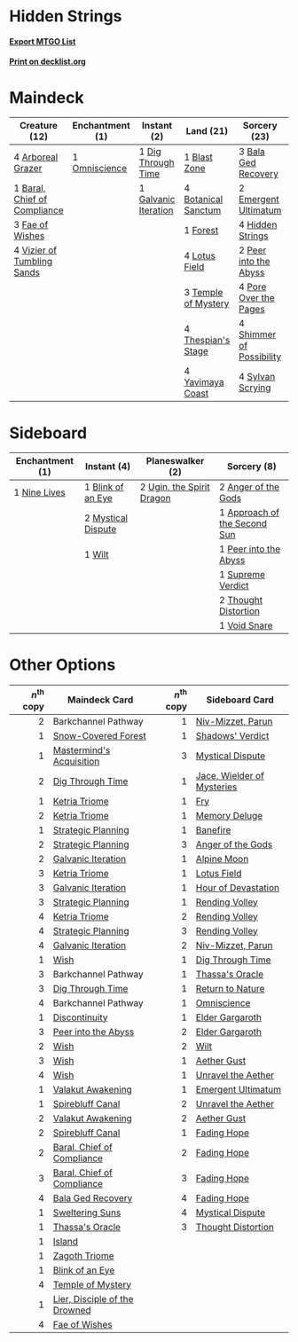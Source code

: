 # Hidden Strings

#### [Export MTGO List](../collection/Hidden%20Strings/Hidden%20Strings.txt)
#### [Print on decklist.org](http://decklist.org/?deckmain=4%09Arboreal%20Grazer%0A3%09Bala%20Ged%20Recovery%0A1%09Baral,%20Chief%20of%20Compliance%0A1%09Barkchannel%20Pathway%0A1%09Blast%20Zone%0A4%09Botanical%20Sanctum%0A1%09Dig%20Through%20Time%0A2%09Emergent%20Ultimatum%0A3%09Fae%20of%20Wishes%0A1%09Forest%0A1%09Galvanic%20Iteration%0A4%09Hidden%20Strings%0A4%09Lotus%20Field%0A1%09Omniscience%0A2%09Peer%20into%20the%20Abyss%0A4%09Pore%20Over%20the%20Pages%0A4%09Shimmer%20of%20Possibility%0A4%09Sylvan%20Scrying%0A3%09Temple%20of%20Mystery%0A4%09Thespian's%20Stage%0A4%09Vizier%20of%20Tumbling%20Sands%0A4%09Yavimaya%20Coast&deckside=2%09Anger%20of%20the%20Gods%0A1%09Approach%20of%20the%20Second%20Sun%0A1%09Blink%20of%20an%20Eye%0A2%09Mystical%20Dispute%0A1%09Nine%20Lives%0A1%09Peer%20into%20the%20Abyss%0A1%09Supreme%20Verdict%0A2%09Thought%20Distortion%0A2%09Ugin,%20the%20Spirit%20Dragon%0A1%09Void%20Snare%0A1%09Wilt)
# Maindeck

|                                             Creature (12)                                             |                                    Enchantment (1)                                     |                                          Instant (2)                                          |                                          Land (21)                                           |                                           Sorcery (23)                                            |     Unknown (1)     |
|-------------------------------------------------------------------------------------------------------|----------------------------------------------------------------------------------------|-----------------------------------------------------------------------------------------------|----------------------------------------------------------------------------------------------|---------------------------------------------------------------------------------------------------|---------------------|
|4 [Arboreal Grazer](http://gatherer.wizards.com/Pages/Card/Details.aspx?multiverseid=461076)           |1 [Omniscience](http://gatherer.wizards.com/Pages/Card/Details.aspx?multiverseid=288937)|1 [Dig Through Time](http://gatherer.wizards.com/Pages/Card/Details.aspx?multiverseid=386518)  |1 [Blast Zone](http://gatherer.wizards.com/Pages/Card/Details.aspx?multiverseid=461171)       |3 [Bala Ged Recovery](http://gatherer.wizards.com/Pages/Card/Details.aspx?multiverseid=491825)     |1 Barkchannel Pathway|
|1 [Baral, Chief of Compliance](http://gatherer.wizards.com/Pages/Card/Details.aspx?multiverseid=423695)|                                                                                        |1 [Galvanic Iteration](http://gatherer.wizards.com/Pages/Card/Details.aspx?multiverseid=535018)|4 [Botanical Sanctum](http://gatherer.wizards.com/Pages/Card/Details.aspx?multiverseid=417817)|2 [Emergent Ultimatum](http://gatherer.wizards.com/Pages/Card/Details.aspx?multiverseid=479705)    |                     |
|3 [Fae of Wishes](http://gatherer.wizards.com/Pages/Card/Details.aspx?multiverseid=473006)             |                                                                                        |                                                                                               |1 [Forest](http://gatherer.wizards.com/Pages/Card/Details.aspx?multiverseid=439860)           |4 [Hidden Strings](http://gatherer.wizards.com/Pages/Card/Details.aspx?multiverseid=369021)        |                     |
|4 [Vizier of Tumbling Sands](http://gatherer.wizards.com/Pages/Card/Details.aspx?multiverseid=426777)  |                                                                                        |                                                                                               |4 [Lotus Field](http://gatherer.wizards.com/Pages/Card/Details.aspx?multiverseid=467003)      |2 [Peer into the Abyss](http://gatherer.wizards.com/Pages/Card/Details.aspx?multiverseid=485440)   |                     |
|                                                                                                       |                                                                                        |                                                                                               |3 [Temple of Mystery](http://gatherer.wizards.com/Pages/Card/Details.aspx?multiverseid=373571)|4 [Pore Over the Pages](http://gatherer.wizards.com/Pages/Card/Details.aspx?multiverseid=409604)   |                     |
|                                                                                                       |                                                                                        |                                                                                               |4 [Thespian's Stage](http://gatherer.wizards.com/Pages/Card/Details.aspx?multiverseid=366353) |4 [Shimmer of Possibility](http://gatherer.wizards.com/Pages/Card/Details.aspx?multiverseid=457195)|                     |
|                                                                                                       |                                                                                        |                                                                                               |4 [Yavimaya Coast](http://gatherer.wizards.com/Pages/Card/Details.aspx?multiverseid=129810)   |4 [Sylvan Scrying](http://gatherer.wizards.com/Pages/Card/Details.aspx?multiverseid=130513)        |                     |


# Sideboard

|                                    Enchantment (1)                                    |                                         Instant (4)                                         |                                          Planeswalker (2)                                          |                                              Sorcery (8)                                              |
|---------------------------------------------------------------------------------------|---------------------------------------------------------------------------------------------|----------------------------------------------------------------------------------------------------|-------------------------------------------------------------------------------------------------------|
|1 [Nine Lives](http://gatherer.wizards.com/Pages/Card/Details.aspx?multiverseid=485351)|1 [Blink of an Eye](http://gatherer.wizards.com/Pages/Card/Details.aspx?multiverseid=442934) |2 [Ugin, the Spirit Dragon](http://gatherer.wizards.com/Pages/Card/Details.aspx?multiverseid=391948)|2 [Anger of the Gods](http://gatherer.wizards.com/Pages/Card/Details.aspx?multiverseid=438682)         |
|                                                                                       |2 [Mystical Dispute](http://gatherer.wizards.com/Pages/Card/Details.aspx?multiverseid=473020)|                                                                                                    |1 [Approach of the Second Sun](http://gatherer.wizards.com/Pages/Card/Details.aspx?multiverseid=426706)|
|                                                                                       |1 [Wilt](http://gatherer.wizards.com/Pages/Card/Details.aspx?multiverseid=479696)            |                                                                                                    |1 [Peer into the Abyss](http://gatherer.wizards.com/Pages/Card/Details.aspx?multiverseid=485440)       |
|                                                                                       |                                                                                             |                                                                                                    |1 [Supreme Verdict](http://gatherer.wizards.com/Pages/Card/Details.aspx?multiverseid=438776)           |
|                                                                                       |                                                                                             |                                                                                                    |2 [Thought Distortion](http://gatherer.wizards.com/Pages/Card/Details.aspx?multiverseid=466871)        |
|                                                                                       |                                                                                             |                                                                                                    |1 [Void Snare](http://gatherer.wizards.com/Pages/Card/Details.aspx?multiverseid=383429)                |


# Other Options

|*n*<sup>th</sup> copy|                                             Maindeck Card                                              |*n*<sup>th</sup> copy|                                           Sideboard Card                                            |
|--------------------:|--------------------------------------------------------------------------------------------------------|--------------------:|-----------------------------------------------------------------------------------------------------|
|                    2|Barkchannel Pathway                                                                                     |                    1|[Niv-Mizzet, Parun](http://gatherer.wizards.com/Pages/Card/Details.aspx?multiverseid=452942)         |
|                    1|[Snow-Covered Forest](http://gatherer.wizards.com/Pages/Card/Details.aspx?multiverseid=121192)          |                    1|[Shadows' Verdict](http://gatherer.wizards.com/Pages/Card/Details.aspx?multiverseid=491762)          |
|                    1|[Mastermind's Acquisition](http://gatherer.wizards.com/Pages/Card/Details.aspx?multiverseid=439734)     |                    3|[Mystical Dispute](http://gatherer.wizards.com/Pages/Card/Details.aspx?multiverseid=473020)          |
|                    2|[Dig Through Time](http://gatherer.wizards.com/Pages/Card/Details.aspx?multiverseid=386518)             |                    1|[Jace, Wielder of Mysteries](http://gatherer.wizards.com/Pages/Card/Details.aspx?multiverseid=460981)|
|                    1|[Ketria Triome](http://gatherer.wizards.com/Pages/Card/Details.aspx?multiverseid=479770)                |                    1|[Fry](http://gatherer.wizards.com/Pages/Card/Details.aspx?multiverseid=466894)                       |
|                    2|[Ketria Triome](http://gatherer.wizards.com/Pages/Card/Details.aspx?multiverseid=479770)                |                    1|[Memory Deluge](http://gatherer.wizards.com/Pages/Card/Details.aspx?multiverseid=534825)             |
|                    1|[Strategic Planning](http://gatherer.wizards.com/Pages/Card/Details.aspx?multiverseid=376525)           |                    1|[Banefire](http://gatherer.wizards.com/Pages/Card/Details.aspx?multiverseid=186613)                  |
|                    2|[Strategic Planning](http://gatherer.wizards.com/Pages/Card/Details.aspx?multiverseid=376525)           |                    3|[Anger of the Gods](http://gatherer.wizards.com/Pages/Card/Details.aspx?multiverseid=438682)         |
|                    2|[Galvanic Iteration](http://gatherer.wizards.com/Pages/Card/Details.aspx?multiverseid=535018)           |                    1|[Alpine Moon](http://gatherer.wizards.com/Pages/Card/Details.aspx?multiverseid=447264)               |
|                    3|[Ketria Triome](http://gatherer.wizards.com/Pages/Card/Details.aspx?multiverseid=479770)                |                    1|[Lotus Field](http://gatherer.wizards.com/Pages/Card/Details.aspx?multiverseid=467003)               |
|                    3|[Galvanic Iteration](http://gatherer.wizards.com/Pages/Card/Details.aspx?multiverseid=535018)           |                    1|[Hour of Devastation](http://gatherer.wizards.com/Pages/Card/Details.aspx?multiverseid=430786)       |
|                    3|[Strategic Planning](http://gatherer.wizards.com/Pages/Card/Details.aspx?multiverseid=376525)           |                    1|[Rending Volley](http://gatherer.wizards.com/Pages/Card/Details.aspx?multiverseid=394663)            |
|                    4|[Ketria Triome](http://gatherer.wizards.com/Pages/Card/Details.aspx?multiverseid=479770)                |                    2|[Rending Volley](http://gatherer.wizards.com/Pages/Card/Details.aspx?multiverseid=394663)            |
|                    4|[Strategic Planning](http://gatherer.wizards.com/Pages/Card/Details.aspx?multiverseid=376525)           |                    3|[Rending Volley](http://gatherer.wizards.com/Pages/Card/Details.aspx?multiverseid=394663)            |
|                    4|[Galvanic Iteration](http://gatherer.wizards.com/Pages/Card/Details.aspx?multiverseid=535018)           |                    2|[Niv-Mizzet, Parun](http://gatherer.wizards.com/Pages/Card/Details.aspx?multiverseid=452942)         |
|                    1|[Wish](http://gatherer.wizards.com/Pages/Card/Details.aspx?multiverseid=527453)                         |                    1|[Dig Through Time](http://gatherer.wizards.com/Pages/Card/Details.aspx?multiverseid=386518)          |
|                    3|Barkchannel Pathway                                                                                     |                    1|[Thassa's Oracle](http://gatherer.wizards.com/Pages/Card/Details.aspx?multiverseid=476324)           |
|                    3|[Dig Through Time](http://gatherer.wizards.com/Pages/Card/Details.aspx?multiverseid=386518)             |                    1|[Return to Nature](http://gatherer.wizards.com/Pages/Card/Details.aspx?multiverseid=461102)          |
|                    4|Barkchannel Pathway                                                                                     |                    1|[Omniscience](http://gatherer.wizards.com/Pages/Card/Details.aspx?multiverseid=288937)               |
|                    1|[Discontinuity](http://gatherer.wizards.com/Pages/Card/Details.aspx?multiverseid=488248)                |                    1|[Elder Gargaroth](http://gatherer.wizards.com/Pages/Card/Details.aspx?multiverseid=485502)           |
|                    3|[Peer into the Abyss](http://gatherer.wizards.com/Pages/Card/Details.aspx?multiverseid=485440)          |                    2|[Elder Gargaroth](http://gatherer.wizards.com/Pages/Card/Details.aspx?multiverseid=485502)           |
|                    2|[Wish](http://gatherer.wizards.com/Pages/Card/Details.aspx?multiverseid=527453)                         |                    2|[Wilt](http://gatherer.wizards.com/Pages/Card/Details.aspx?multiverseid=479696)                      |
|                    3|[Wish](http://gatherer.wizards.com/Pages/Card/Details.aspx?multiverseid=527453)                         |                    1|[Aether Gust](http://gatherer.wizards.com/Pages/Card/Details.aspx?multiverseid=466796)               |
|                    4|[Wish](http://gatherer.wizards.com/Pages/Card/Details.aspx?multiverseid=527453)                         |                    1|[Unravel the Aether](http://gatherer.wizards.com/Pages/Card/Details.aspx?multiverseid=378515)        |
|                    1|[Valakut Awakening](http://gatherer.wizards.com/Pages/Card/Details.aspx?multiverseid=491818)            |                    1|[Emergent Ultimatum](http://gatherer.wizards.com/Pages/Card/Details.aspx?multiverseid=479705)        |
|                    1|[Spirebluff Canal](http://gatherer.wizards.com/Pages/Card/Details.aspx?multiverseid=417822)             |                    2|[Unravel the Aether](http://gatherer.wizards.com/Pages/Card/Details.aspx?multiverseid=378515)        |
|                    2|[Valakut Awakening](http://gatherer.wizards.com/Pages/Card/Details.aspx?multiverseid=491818)            |                    2|[Aether Gust](http://gatherer.wizards.com/Pages/Card/Details.aspx?multiverseid=466796)               |
|                    2|[Spirebluff Canal](http://gatherer.wizards.com/Pages/Card/Details.aspx?multiverseid=417822)             |                    1|[Fading Hope](http://gatherer.wizards.com/Pages/Card/Details.aspx?multiverseid=534812)               |
|                    2|[Baral, Chief of Compliance](http://gatherer.wizards.com/Pages/Card/Details.aspx?multiverseid=423695)   |                    2|[Fading Hope](http://gatherer.wizards.com/Pages/Card/Details.aspx?multiverseid=534812)               |
|                    3|[Baral, Chief of Compliance](http://gatherer.wizards.com/Pages/Card/Details.aspx?multiverseid=423695)   |                    3|[Fading Hope](http://gatherer.wizards.com/Pages/Card/Details.aspx?multiverseid=534812)               |
|                    4|[Bala Ged Recovery](http://gatherer.wizards.com/Pages/Card/Details.aspx?multiverseid=491825)            |                    4|[Fading Hope](http://gatherer.wizards.com/Pages/Card/Details.aspx?multiverseid=534812)               |
|                    1|[Sweltering Suns](http://gatherer.wizards.com/Pages/Card/Details.aspx?multiverseid=426851)              |                    4|[Mystical Dispute](http://gatherer.wizards.com/Pages/Card/Details.aspx?multiverseid=473020)          |
|                    1|[Thassa's Oracle](http://gatherer.wizards.com/Pages/Card/Details.aspx?multiverseid=476324)              |                    3|[Thought Distortion](http://gatherer.wizards.com/Pages/Card/Details.aspx?multiverseid=466871)        |
|                    1|[Island](http://gatherer.wizards.com/Pages/Card/Details.aspx?multiverseid=439857)                       |                     |                                                                                                     |
|                    1|[Zagoth Triome](http://gatherer.wizards.com/Pages/Card/Details.aspx?multiverseid=479779)                |                     |                                                                                                     |
|                    1|[Blink of an Eye](http://gatherer.wizards.com/Pages/Card/Details.aspx?multiverseid=442934)              |                     |                                                                                                     |
|                    4|[Temple of Mystery](http://gatherer.wizards.com/Pages/Card/Details.aspx?multiverseid=373571)            |                     |                                                                                                     |
|                    1|[Lier, Disciple of the Drowned](http://gatherer.wizards.com/Pages/Card/Details.aspx?multiverseid=534821)|                     |                                                                                                     |
|                    4|[Fae of Wishes](http://gatherer.wizards.com/Pages/Card/Details.aspx?multiverseid=473006)                |                     |                                                                                                     |

